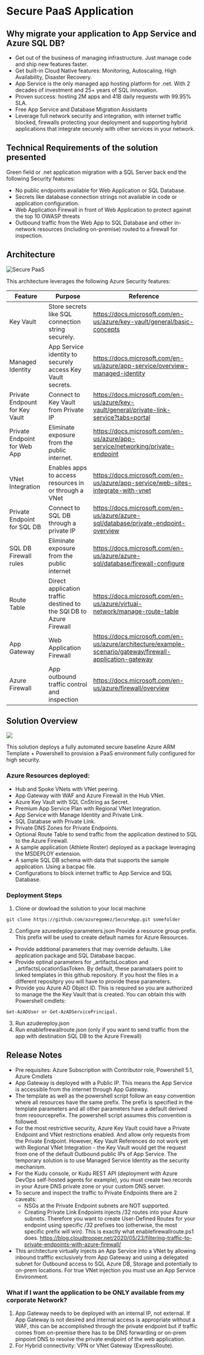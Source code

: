# Secure PaaS Application
## Why migrate your application to App Service and Azure SQL DB?
* Get out of the business of managing infrastructure. Just manage code and ship new features faster.
* Get built-in Cloud Native features: Monitoring, Autoscaling, High Availability, Disaster Recovery.
* App Service is the only managed app hosting platform for .net. With 2 decades of investment and 25+ years of SQL innovation.
* Proven success: hosting 2M apps and 41B daily requests with 99.95% SLA.
* Free App Service and Database Migration Assistants
* Leverage full network security and integration, with internet traffic blocked, firewalls protecting your deployment and supporting hybrid applications that integrate securely with other services in your network.
## Technical Requirements of the solution presented
Green field or .net application migration with a SQL Server back end the following Security features:
* No public endpoints available for Web Application or SQL Database.
* Secrets like database connection strings not available in code or application configuration.
* Web Application Firewall in front of Web Application to protect against the top 10 OWASP threats
* Outbound traffic from the Web App to SQL Database and other in-network resources (including on-premise) routed to a firewall for inspection.
## Architecture
![Secure PaaS](https://github.com/azuregomez/secureapp/blob/main/secureapp.png)

This architecture leverages the following Azure Security features:

Feature | Purpose | Reference
------- | ------- | -----
Key Vault | Store secrets like SQL connection string securely. | https://docs.microsoft.com/en-us/azure/key-vault/general/basic-concepts
Managed Identity |  App Service identity to securely access Key Vault secrets. | https://docs.microsoft.com/en-us/azure/app-service/overview-managed-identity
Private Endpount for Key Vault | Connect to Key Vault from Private IP | https://docs.microsoft.com/en-us/azure/key-vault/general/private-link-service?tabs=portal
Private Endpoint for Web App | Eliminate exposure from the public internet. | https://docs.microsoft.com/en-us/azure/app-service/networking/private-endpoint
VNet Integration |  Enables apps to access resources in or through a VNet |  https://docs.microsoft.com/en-us/azure/app-service/web-sites-integrate-with-vnet
Private Endpoint for SQL DB |  Connect to SQL DB through a private IP | https://docs.microsoft.com/en-us/azure/azure-sql/database/private-endpoint-overview
SQL DB Firewall rules | Eliminate exposure from the public internet | https://docs.microsoft.com/en-us/azure/azure-sql/database/firewall-configure
Route Table | Direct application traffic destined to the SQl DB to Azure Firewall | https://docs.microsoft.com/en-us/azure/virtual-network/manage-route-table
App Gateway | Web Application Firewall  |   https://docs.microsoft.com/en-us/azure/architecture/example-scenario/gateway/firewall-application-gateway
Azure Firewall | App outbound traffic control and inspection | https://docs.microsoft.com/en-us/azure/firewall/overview

## Solution Overview
<img src="https://storagegomez.blob.core.windows.net/public/images/SecureAppSteps2.png"/>

This solution deploys a fully automated secure baseline Azure ARM Template + Powershell to provision a PaaS environment fully configured for high security.  
### Azure Resources deployed:
* Hub and Spoke VNets with VNet peering.
* App Gateway with WAF and Azure Firewall in the Hub VNet.
* Azure Key Vault with SQL CnString as Secret.
* Premium App Service Plan with Regional VNet Integration.
* App Service with Manage Identity and Private Link.
* SQL Database with Private Link.
* Private DNS Zones for Private Endpoints.
* Optional Route Table to send traffic from the application destined to SQL to the Azure Firewall.
* A sample application (Athlete Roster) deployed as a package leveraging the MSDEPLOY extension.
* A sample SQL DB schema with data that supports the sample application. Using a bacpac file.
* Configurations to block internet traffic to App Service and SQL Database.
### Deployment Steps
1. Clone or dowload the solution to your local machine
```
git clone https://github.com/azuregomez/SecureApp.git somefolder
```
2. Configure azuredeploy.parameters.json
Provide a resource group prefix.  This prefix will be used to create default names for Azure Resources.
* Provide additional parameters that may override defaults. Like application package and SQL Database bacpac.
* Provide optinal parameters for _artifactsLocation and _artifactsLocationSasToken.  By default, these paramataers point to linked templates in this github repository.  If you host the files in a different repositpry you will have to provide these parameters.
* Provide you Azure AD Object ID.  This is required so you are authorized to manage the the Key Vault that is created.
You can obtain this with Powershell cmdlets: 
```
Get-AzADUser or Get-AzADServicePrincipal.
```
3. Run azudereploy.json
4. Run enablefirewallroute.json (only if you want to send traffic from the app with destination SQL DB to the Azure Firewall)
## Release Notes
* Pre requisites: Azure Subscription with Contributor role, Powershell 5.1, Azure Cmdlets
* App Gateway is deployed with a Public IP. This means the App Service is accessible from the internet through App Gateway.
* The template as well as the powershell script follow an easy convention where all resources have the same prefix. The prefix is specified in the template parameters and all other parameters have a default derived from resourceprefix. The powershell script assumes this convention is followed.
* For the most restrictive security, Azure Key Vault could have a Private Endpoint and VNet restrictions enabled. And allow only requests from the Private Endpoint. However, Key Vault References do not work yet with Regional VNet Integration - the Key Vault would get the request from one of the default Outbound public IPs of App Service. The temporary solution is to use Managed Service Identity as the security mechanism.
* For the Kudu console, or Kudu REST API (deployment with Azure DevOps self-hosted agents for example), you must create two records in your Azure DNS private zone or your custom DNS server. 
* To secure and inspect the traffic to Private Endpoints there are 2 caveats:
     * NSGs at the Private Endpoint subnets are NOT supported.
     * Creating Private Link Endpoints injects /32 routes into your Azure subnets. Therefore you want to create User-Defined Routes for your endpoint using specific /32 prefixes too (otherwise, the most specific prefix will win).  This is exactly what enablefirewallroute.ps1 does.
https://blog.cloudtrooper.net/2020/05/23/filtering-traffic-to-private-endpoints-with-azure-firewall/
* This architecture virtually injects an App Service into a VNet by allowing inbound trafffic exclusively from App Gateway and using a delegated subnet for Outbound access to SQL Azure DB, Storage and potentially to on-prem locations. For true VNet injection you must use an App Service Environment.
### What if I want the application to be ONLY available from my corporate Network?
1. App Gateway needs to be deployed with an internal IP, not external.  If App Gateway is not desired and internal access is appropriate without a WAF, this can be accomplished through the private endpoint but if traffic comes from on-premise there has to be DNS forwarding or on-prem pinpoint DNS to resolve the private endpoint of the web application.
2. For Hybrid connectivity: VPN or VNet Gateway (ExpressRoute).